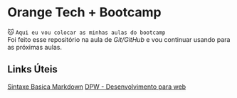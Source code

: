 # Orange Tech + Bootcamp 
:cat: `Aqui eu vou colocar as minhas aulas do bootcamp`  
Foi feito esse repositório na aula de *Git/GitHub* e vou continuar usando para as próximas aulas.
## Links Úteis
[Sintaxe Basica Markdown](markdownguide.org)
[DPW - Desenvolvimento para web](https://desenvolvimentoparaweb.com)